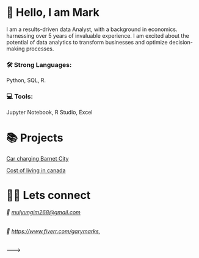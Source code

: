 # 👋 Hello, I am Mark
I am a results-driven data Analyst, with a background in economics. harnessing over 5 years of invaluable experience. I am excited about the potential of data analytics to transform businesses and optimize decision-making processes. 
### 🛠  Strong Languages: 
Python, SQL, R. 
###  💻  Tools: 
Jupyter Notebook, R Studio, Excel
# 📚 Projects
[Car charging Barnet City](https://github.com/garykyalo/Car-charging-Barnet-city)

[Cost of living in canada](https://github.com/garykyalo/cost-of-living-in-canada)
# 🤝🏾 Lets connect
###### 📧 mulyungim268@gmail.com
###### 📧 https://www.fiverr.com/garymarks, 
--->
